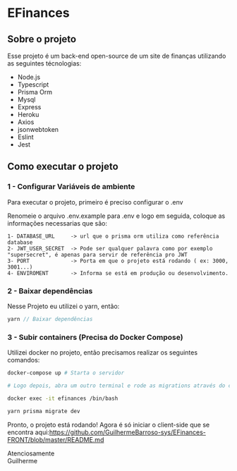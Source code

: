 # EFinances
## Sobre o projeto
  Esse projeto é um back-end open-source de um site de finanças utilizando as seguintes técnologias:
  - Node.js
  - Typescript
  - Prisma Orm
  - Mysql
  - Express
  - Heroku
  - Axios
  - jsonwebtoken 
  - Eslint
  - Jest

## Como executar o projeto

### 1 - Configurar Variáveis de ambiente
Para executar o projeto, primeiro é preciso configurar o .env

Renomeie o arquivo .env.example para .env e logo em seguida, coloque as informações necessarias que são:
    
    1- DATABASE_URL     -> url que o prisma orm utiliza como referência database
    2- JWT_USER_SECRET  -> Pode ser qualquer palavra como por exemplo "supersecret", é apenas para servir de referência pro JWT
    3- PORT             -> Porta em que o projeto está rodando ( ex: 3000, 3001...)
    4- ENVIROMENT       -> Informa se está em produção ou desenvolvimento.

    
### 2 - Baixar dependências
Nesse Projeto eu utilizei o yarn, então:
```ts
yarn // Baixar dependências  
```

### 3 - Subir containers (Precisa do Docker Compose)
Utilizei docker no projeto, então precisamos realizar os seguintes comandos:

```bash
docker-compose up # Starta o servidor 

# Logo depois, abra um outro terminal e rode as migrations através do container:

docker exec -it efinances /bin/bash

yarn prisma migrate dev
```

Pronto, o projeto está rodando! Agora é só iniciar o client-side que se encontra aqui:https://github.com/GuilhermeBarroso-sys/EFinances-FRONT/blob/master/README.md <br>
 
    
Atenciosamente <br>
Guilherme
